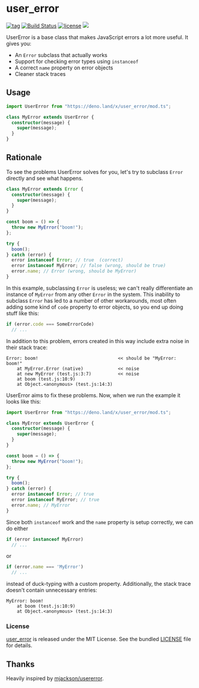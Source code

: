 # user_error

[![tag](https://img.shields.io/github/release/denomod/user_error)](https://github.com/denomod/user_error/releases)
[![Build Status](https://github.com/denomod/user_error/workflows/ci/badge.svg?branch=master)](https://github.com/denomod/user_error/actions)
[![license](https://img.shields.io/github/license/denomod/user_error)](https://github.com/denomod/user_error/blob/master/LICENSE)
[![](https://img.shields.io/badge/deno-v0.26.0-green.svg)](https://github.com/denoland/deno)

UserError is a base class that makes JavaScript errors a lot more useful.
It gives you:

- An `Error` subclass that actually works
- Support for checking error types using `instanceof`
- A correct `name` property on error objects
- Cleaner stack traces

## Usage

```ts
import UserError from "https://deno.land/x/user_error/mod.ts";

class MyError extends UserError {
  constructor(message) {
    super(message);
  }
}
```

## Rationale

To see the problems UserError solves for you, let's try to subclass `Error` directly and see what happens.

```ts
class MyError extends Error {
  constructor(message) {
    super(message);
  }
}

const boom = () => {
  throw new MyError("boom!");
};

try {
  boom();
} catch (error) {
  error instanceof Error; // true  (correct)
  error instanceof MyError; // false (wrong, should be true)
  error.name; // Error (wrong, should be MyError)
}
```

In this example, subclassing `Error` is useless;
we can't really differentiate an instance of `MyError` from any other `Error` in the system.
This inability to subclass `Error` has led to a number of other workarounds,
most often adding some kind of `code` property to error objects,
so you end up doing stuff like this:

```ts
if (error.code === SomeErrorCode)
  // ...
```

In addition to this problem, errors created in this way include extra noise in their stack trace:

```log
Error: boom!                              << should be "MyError: boom!"
    at MyError.Error (native)             << noise
    at new MyError (test.js:3:7)          << noise
    at boom (test.js:10:9)
    at Object.<anonymous> (test.js:14:3)
```

UserError aims to fix these problems. Now, when we run the example it looks like this:

```ts
import UserError from "https://deno.land/x/user_error/mod.ts";

class MyError extends UserError {
  constructor(message) {
    super(message);
  }
}

const boom = () => {
  throw new MyError("boom!");
};

try {
  boom();
} catch (error) {
  error instanceof Error; // true
  error instanceof MyError; // true
  error.name; // MyError
}
```

Since both `instanceof` work and the `name` property is setup correctly, we can do either

```ts
if (error instanceof MyError)
  // ...
```

or

```ts
if (error.name === 'MyError')
  // ...
```

instead of duck-typing with a custom property.
Additionally, the stack trace doesn't contain unnecessary entries:

```log
MyError: boom!
    at boom (test.js:10:9)
    at Object.<anonymous> (test.js:14:3)
```

### License

[user_error](https://github.com/denomod/user_error) is released under the MIT License.
See the bundled [LICENSE](./LICENSE) file for details.

## Thanks

Heavily inspired by [mjackson/usererror](https://github.com/mjackson/usererror).
